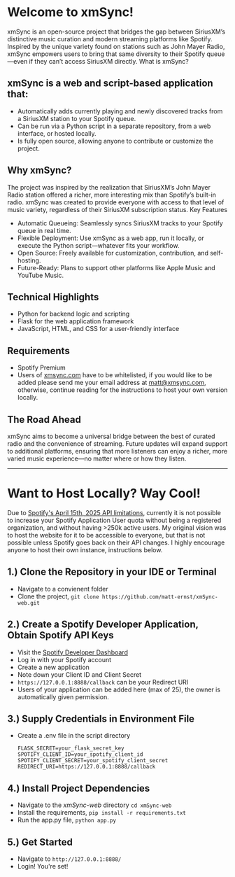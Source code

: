# Welcome to xmSync!

xmSync is an open-source project that bridges the gap between SiriusXM’s distinctive music curation and modern streaming platforms like Spotify. Inspired by the unique variety found on stations such as John Mayer Radio, xmSync empowers users to bring that same diversity to their Spotify queue—even if they can’t access SiriusXM directly.
What is xmSync?

## xmSync is a web and script-based application that:

* Automatically adds currently playing and newly discovered tracks from a SiriusXM station to your Spotify queue.
* Can be run via a Python script in a separate repository, from a web interface, or hosted locally.
* Is fully open source, allowing anyone to contribute or customize the project.

## Why xmSync?

The project was inspired by the realization that SiriusXM’s John Mayer Radio station offered a richer, more interesting mix than Spotify’s built-in radio. xmSync was created to provide everyone with access to that level of music variety, regardless of their SiriusXM subscription status.
Key Features

* Automatic Queueing: Seamlessly syncs SiriusXM tracks to your Spotify queue in real time.
* Flexible Deployment: Use xmSync as a web app, run it locally, or execute the Python script—whatever fits your workflow.
* Open Source: Freely available for customization, contribution, and self-hosting.
* Future-Ready: Plans to support other platforms like Apple Music and YouTube Music.

## Technical Highlights

* Python for backend logic and scripting
* Flask for the web application framework
* JavaScript, HTML, and CSS for a user-friendly interface

## Requirements
* Spotify Premium
* Users of [xmsync.com](https://xmsync.com) have to be whitelisted, if you would like to be added please send me your email address at [matt@xmsync.com](mailto:matt@xmsync.com), otherwise, continue reading for the instructions to host your own version locally.

## The Road Ahead

xmSync aims to become a universal bridge between the best of curated radio and the convenience of streaming. Future updates will expand support to additional platforms, ensuring that more listeners can enjoy a richer, more varied music experience—no matter where or how they listen.

---

# Want to Host Locally? Way Cool!

Due to [Spotify's April 15th, 2025 API limitations](https://developer.spotify.com/blog/2025-04-15-updating-the-criteria-for-web-api-extended-access), currently it is not possible to increase your Spotify Application User quota without being a registered organization, and without having >250k active users. My original vision was to host the website for it to be accessible to everyone, but that is not possible unless Spotify goes back on their API changes. I highly encourage anyone to host their own instance, instructions below.

## 1.) Clone the Repository in your IDE or Terminal
* Navigate to a convienent folder
* Clone the project, `git clone https://github.com/matt-ernst/xmSync-web.git`

## 2.) Create a Spotify Developer Application, Obtain Spotify API Keys
* Visit the [Spotify Developer Dashboard](https://developer.spotify.com)
* Log in with your Spotify account
* Create a new application
* Note down your Client ID and Client Secret
* `https://127.0.0.1:8888/callback` can be your Redirect URI
* Users of your application can be added here (max of 25), the owner is automatically given permission. 

## 3.) Supply Credentials in Environment File
* Create a .env file in the script directory
  
  ```
  FLASK_SECRET=your_flask_secret_key
  SPOTIFY_CLIENT_ID=your_spotify_client_id
  SPOTIFY_CLIENT_SECRET=your_spotify_client_secret
  REDIRECT_URI=https://127.0.0.1:8888/callback
  ```

## 4.) Install Project Dependencies
* Navigate to the *xmSync-web* directory `cd xmSync-web`
* Install the requirements, `pip install -r requirements.txt`
* Run the app.py file, `python app.py`

## 5.) Get Started
* Navigate to `http://127.0.0.1:8888/`
* Login! You're set!

